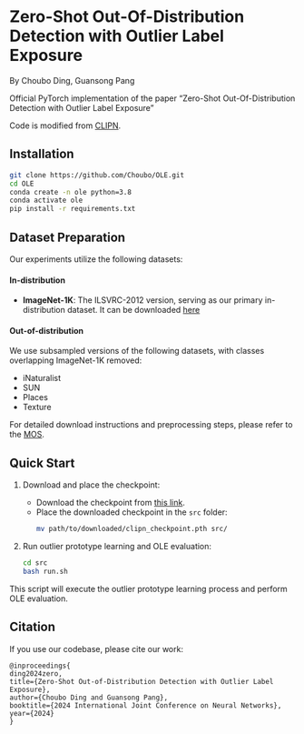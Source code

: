 # Zero-Shot Out-Of-Distribution Detection with Outlier Label Exposure
By Choubo Ding, Guansong Pang

Official PyTorch implementation of the paper “Zero-Shot Out-Of-Distribution Detection with Outlier Label Exposure”

Code is modified from [CLIPN](https://github.com/xmed-lab/CLIPN).

## Installation
   ```bash
   git clone https://github.com/Choubo/OLE.git
   cd OLE
   conda create -n ole python=3.8
   conda activate ole
   pip install -r requirements.txt
   ```

## Dataset Preparation

Our experiments utilize the following datasets:

#### In-distribution
- **ImageNet-1K**: The ILSVRC-2012 version, serving as our primary in-distribution dataset. It can be downloaded [here](https://image-net.org/challenges/LSVRC/2012/index.php#)

#### Out-of-distribution
We use subsampled versions of the following datasets, with classes overlapping ImageNet-1K removed:

- iNaturalist
- SUN
- Places
- Texture

For detailed download instructions and preprocessing steps, please refer to the [MOS](https://github.com/deeplearning-wisc/large_scale_ood#out-of-distribution-dataset).

## Quick Start
1. Download and place the checkpoint:
   - Download the checkpoint from [this link](https://drive.google.com/file/d/12iF9SppxRrNR7cBhlFzvJQvkkaXQCz7Z/view?usp=sharing).
   - Place the downloaded checkpoint in the `src` folder:
     ```bash
     mv path/to/downloaded/clipn_checkpoint.pth src/
     ```

2. Run outlier prototype learning and OLE evaluation:
   ```bash
   cd src
   bash run.sh
   ```

This script will execute the outlier prototype learning process and perform OLE evaluation.

## Citation

If you use our codebase, please cite our work:
```
@inproceedings{
ding2024zero,
title={Zero-Shot Out-of-Distribution Detection with Outlier Label Exposure},
author={Choubo Ding and Guansong Pang},
booktitle={2024 International Joint Conference on Neural Networks},
year={2024}
}
```